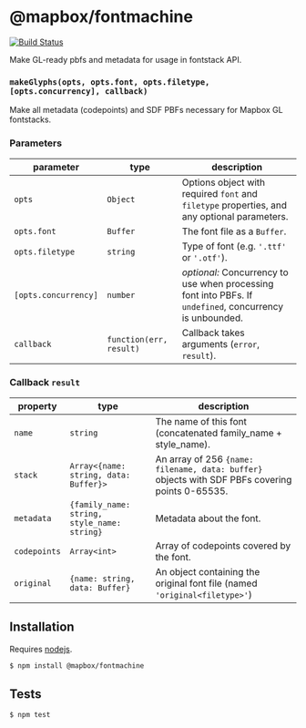 # @mapbox/fontmachine

[![Build Status](https://travis-ci.org/mapbox/fontmachine.svg?branch=master)](https://travis-ci.org/mapbox/fontmachine)

Make GL-ready pbfs and metadata for usage in fontstack API.

### `makeGlyphs(opts, opts.font, opts.filetype, [opts.concurrency], callback)`

Make all metadata (codepoints) and SDF PBFs necessary for Mapbox GL fontstacks.

### Parameters

| parameter            | type                     | description                                                                                                                                                                                                                                                                                                                                                                                                                                                                         |
| -------------------- | ------------------------ | ----------------------------------------------------------------------------------------------------------------------------------------------------------------------------------------------------------------------------------------------------------------------------------------------------------------------------------------------------------------------------------------------------------------------------------------------------------------------------------- |
| `opts`               | `Object`                   | Options object with required `font` and `filetype` properties, and any optional parameters.                                                                                                                                                                                                                                                                                                                                                                                         |
| `opts.font`          | `Buffer`                   | The font file as a `Buffer`.                                                                                                                                                                                                                                                                                                                                                                                                                                                        |
| `opts.filetype`      | `string`                   | Type of font (e.g. `'.ttf'` or `'.otf'`).                                                                                                                                                                                                                                                                                                                                                                                                                                           |
| `[opts.concurrency]` | `number`                   | _optional:_ Concurrency to use when processing font into PBFs. If `undefined`, concurrency is unbounded.                                                                                                                                                                                                                                                                                                                                                                            |
| `callback`           | `function(err, result)` | Callback takes arguments (`error`, `result`).

### Callback `result`

| property   | type                                  | description                                                                                 |
| ---------- | ------------------------------------- | ------------------------------------------------------------------------------------------- |
| `name`     | `string`                              | The name of this font (concatenated family_name + style_name).                              |
| `stack`    | `Array<{name: string, data: Buffer}>` | An array of 256 `{name: filename, data: buffer}` objects with SDF PBFs covering points 0-65535. |
| `metadata` | `{family_name: string, style_name: string}`                              | Metadata about the font.                                  |
| `codepoints` | `Array<int>` | Array of codepoints covered by the font.
| `original` | `{name: string, data: Buffer}`        | An object containing the original font file (named `'original<filetype>'`)                 |

## Installation

Requires [nodejs](http://nodejs.org/).

```sh
$ npm install @mapbox/fontmachine
```

## Tests

```sh
$ npm test
```


